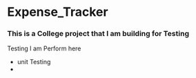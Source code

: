 # Expense_Tracker
<h3>This is a College project that I am building for Testing</h3>
<p>Testing I am Perform here</p>
<ul>
<li>unit Testing</li>
<li></>
</ul>
